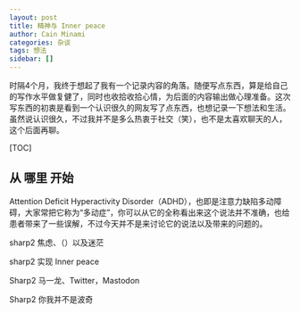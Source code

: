 ```yaml
---
layout: post
title: 精神与 Inner peace
author: Cain Minami
categories: 杂谈
tags: 想法
sidebar: []
---
```




时隔4个月，我终于想起了我有一个记录内容的角落。随便写点东西，算是给自己的写作水平做复健了，同时也收拾收拾心情，为后面的内容输出做心理准备。这次写东西的初衷是看到一个认识很久的网友写了点东西，也想记录一下想法和生活。虽然说认识很久，不过我并不是多么热衷于社交（笑），也不是太喜欢聊天的人，这个后面再聊。

[TOC]


## 从 哪里 开始
Attention Deficit Hyperactivity Disorder（ADHD），也即是注意力缺陷多动障碍，大家常把它称为“多动症”，你可以从它的全称看出来这个说法并不准确，也给患者带来了一些误解，不过今天并不是来讨论它的说法以及带来的问题的。



sharp2 焦虑、（）以及迷茫



sharp2 实现 Inner peace



Sharp2 马一龙、Twitter，Mastodon



Sharp2 你我并不是波奇